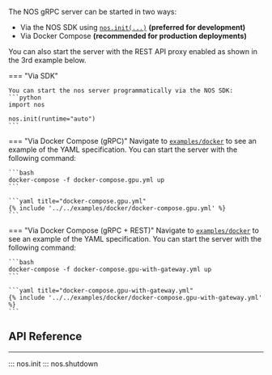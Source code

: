 The NOS gRPC server can be started in two ways:

- Via the NOS SDK using [`nos.init(...)`](#api-reference) **(preferred for development)**
- Via Docker Compose **(recommended for production deployments)**

You can also start the server with the REST API proxy enabled as shown in the 3rd example below.

=== "Via SDK"

    You can start the nos server programmatically via the NOS SDK:
    ```python
    import nos

    nos.init(runtime="auto")
    ```

=== "Via Docker Compose (gRPC)"
    Navigate to [`examples/docker`](https://github.com/autonomi-ai/nos/nos/examples/docker) to see an example of the YAML specification. You can start the server with the following command:

    ```bash
    docker-compose -f docker-compose.gpu.yml up
    ```

    ```yaml title="docker-compose.gpu.yml"
    {% include '../../examples/docker/docker-compose.gpu.yml' %}
    ```

=== "Via Docker Compose (gRPC + REST)"
    Navigate to [`examples/docker`](https://github.com/autonomi-ai/nos/nos/examples/docker) to see an example of the YAML specification. You can start the server with the following command:

    ```bash
    docker-compose -f docker-compose.gpu-with-gateway.yml up
    ```

    ```yaml title="docker-compose.gpu-with-gateway.yml"
    {% include '../../examples/docker/docker-compose.gpu-with-gateway.yml' %}
    ```


## API Reference
---
::: nos.init
::: nos.shutdown

